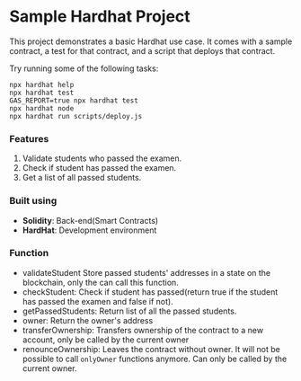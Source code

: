 # Sample Hardhat Project

This project demonstrates a basic Hardhat use case. It comes with a sample contract, a test for that contract, and a script that deploys that contract.

Try running some of the following tasks:

```shell
npx hardhat help
npx hardhat test
GAS_REPORT=true npx hardhat test
npx hardhat node
npx hardhat run scripts/deploy.js
```

### Features

1. Validate students who passed the examen.
2. Check if student has passed the examen.
3. Get a list of all passed students.

### Built using

- **Solidity**: Back-end(Smart Contracts)
- **HardHat**: Development environment

### Function
- validateStudent
Store passed students' addresses in a state on the blockchain, only the can call this function.
- checkStudent:
  Check if student has passed(return true if the student has passed the examen and false if not).
- getPassedStudents:
  Return list of all the passed students.
- owner:
  Return the owner's address
- transferOwnership:
  Transfers ownership of the contract to a new account, only be called by the current owner
- renounceOwnership:
  Leaves the contract without owner. It will not be possible to call `onlyOwner` functions anymore. Can only be called by the current owner.
